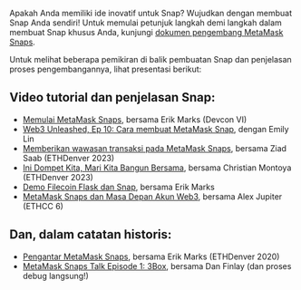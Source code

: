 Apakah Anda memiliki ide inovatif untuk Snap? Wujudkan dengan membuat Snap Anda sendiri! Untuk memulai petunjuk langkah demi langkah dalam membuat Snap khusus Anda, kunjungi [dokumen pengembang MetaMask Snaps](https://docs.metamask.io/guide/snaps.html?utm_source=metamaskSupport&utm_medium=knowledge-base&utm_campaign=2023_Sep_snaps-launch_content_createyourown).


Untuk melihat beberapa pemikiran di balik pembuatan Snap dan penjelasan proses pengembangannya, lihat presentasi berikut:


Video tutorial dan penjelasan Snap:
-----------------------------------


* [Memulai MetaMask Snaps](https://www.youtube.com/watch?v=XXqTjgcnPqM), bersama Erik Marks (Devcon VI)
* [Web3 Unleashed, Ep 10: Cara membuat MetaMask Snap](https://www.youtube.com/watch?v=Tvfma567BhU), dengan Emily Lin
* [Memberikan wawasan transaksi pada MetaMask Snaps](https://www.youtube.com/watch?v=dtov_vhfz4k), bersama Ziad Saab (ETHDenver 2023)
* [Ini Dompet Kita, Mari Kita Bangun Bersama](https://www.youtube.com/watch?v=G6qunL2gnjE), bersama Christian Montoya (ETHDenver 2023)
* [Demo Filecoin Flask dan Snap](https://www.youtube.com/watch?v=14uEYdgyEr8), bersama Erik Marks
* [MetaMask Snaps dan Masa Depan Akun Web3](https://www.youtube.com/watch?v=awTGajoXnZI), bersama Alex Jupiter (ETHCC 6)


Dan, dalam catatan historis:
----------------------------


* [Pengantar MetaMask Snaps](https://www.youtube.com/watch?v=k5R8HVyNFxQ), bersama Erik Marks (ETHDenver 2020)
* [MetaMask Snaps Talk Episode 1: 3Box](https://www.youtube.com/watch?v=_veXcPQ1u0U), bersama Dan Finlay (dan proses debug langsung!)
